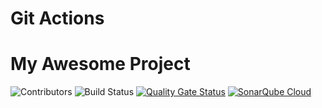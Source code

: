 # Git Actions

# My Awesome Project

![Contributors](https://img.shields.io/github/contributors/bijonguha/gaction)
![Build Status](https://github.com/bijonguha/gaction/actions/workflows/python-package.yml/badge.svg)
[![Quality Gate Status](https://sonarcloud.io/api/project_badges/measure?project=bijonguha_gaction&metric=alert_status)](https://sonarcloud.io/summary/new_code?id=bijonguha_gaction)
[![SonarQube Cloud](https://sonarcloud.io/images/project_badges/sonarcloud-light.svg)](https://sonarcloud.io/summary/new_code?id=bijonguha_gaction)
